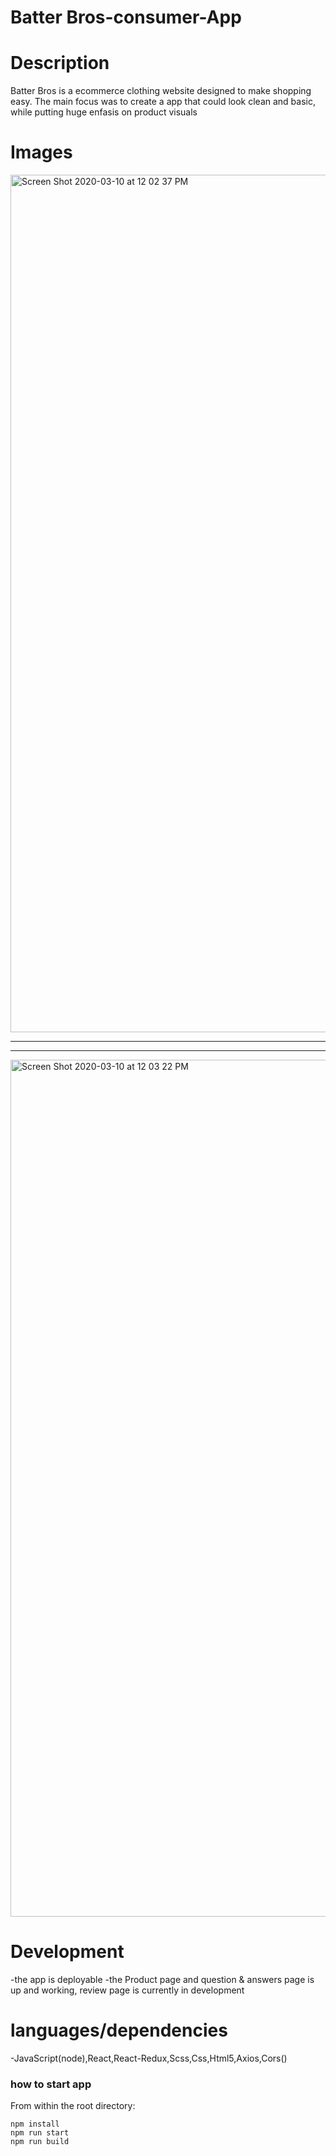 # Batter Bros-consumer-App

# Description
Batter Bros is a ecommerce clothing website designed to make shopping easy. The main focus was to create a app that could look clean and basic, while putting huge enfasis on product visuals

# Images
<img width="1372" alt="Screen Shot 2020-03-10 at 12 02 37 PM" src="https://user-images.githubusercontent.com/46853230/76344486-4abaee00-62c7-11ea-9d22-e64b067dae12.png">
<hr><hr>
<img width="1371" alt="Screen Shot 2020-03-10 at 12 03 22 PM" src="https://user-images.githubusercontent.com/46853230/76344500-4f7fa200-62c7-11ea-95cf-1621bde6abe1.png">

# Development
-the app is deployable 
-the Product page and question & answers page is up and working, review page is currently in development 

# languages/dependencies
-JavaScript(node),React,React-Redux,Scss,Css,Html5,Axios,Cors()

### how to start app

From within the root directory:
```
npm install
npm run start
npm run build

```

